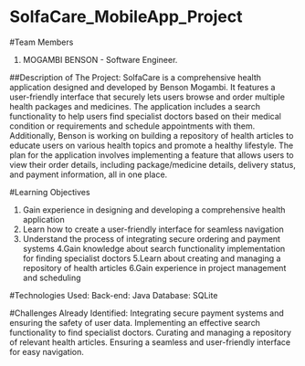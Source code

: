 # SolfaCare_MobileApp_Project

#Team Members
 1. MOGAMBI BENSON - Software Engineer.


##Description of The Project:
SolfaCare is a comprehensive health application designed and developed by Benson Mogambi. It features a user-friendly interface that securely lets users browse and order multiple health packages and medicines. The application includes a search functionality to help users find specialist doctors based on their medical condition or requirements and schedule appointments with them. Additionally, Benson is working on building a repository of health articles to educate users on various health topics and promote a healthy lifestyle.
The plan for the application involves implementing a feature that allows users to view their order details, including package/medicine details, delivery status, and payment information, all in one place.


#Learning Objectives

1. Gain experience in designing and developing a comprehensive health application
2. Learn how to create a user-friendly interface for seamless navigation
3. Understand the process of integrating secure ordering and payment systems
4.Gain knowledge about search functionality implementation for finding specialist doctors
5.Learn about creating and managing a repository of health articles
6.Gain experience in project management and scheduling

#Technologies Used:
Back-end: Java
Database: SQLite


#Challenges Already Identified:
Integrating secure payment systems and ensuring the safety of user data.
Implementing an effective search functionality to find specialist doctors.
Curating and managing a repository of relevant health articles.
Ensuring a seamless and user-friendly interface for easy navigation.















